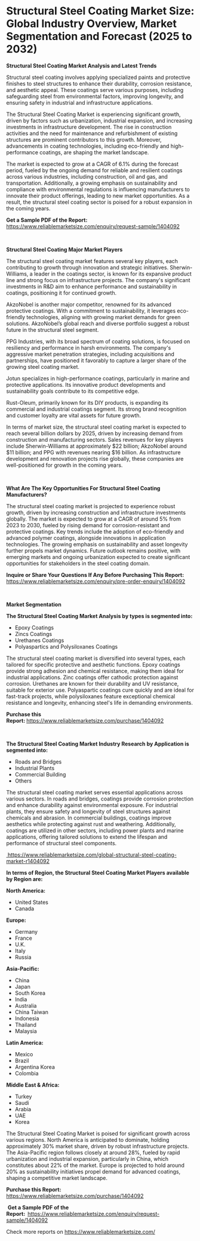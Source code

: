 <p><h1>Structural Steel Coating Market Size: Global Industry Overview, Market Segmentation and Forecast (2025 to 2032)</h1></p><p><strong>Structural Steel Coating Market Analysis and Latest Trends</strong></p>
<p><p>Structural steel coating involves applying specialized paints and protective finishes to steel structures to enhance their durability, corrosion resistance, and aesthetic appeal. These coatings serve various purposes, including safeguarding steel from environmental factors, improving longevity, and ensuring safety in industrial and infrastructure applications. </p><p>The Structural Steel Coating Market is experiencing significant growth, driven by factors such as urbanization, industrial expansion, and increasing investments in infrastructure development. The rise in construction activities and the need for maintenance and refurbishment of existing structures are prominent contributors to this growth. Moreover, advancements in coating technologies, including eco-friendly and high-performance coatings, are shaping the market landscape.</p><p>The market is expected to grow at a CAGR of 6.1% during the forecast period, fueled by the ongoing demand for reliable and resilient coatings across various industries, including construction, oil and gas, and transportation. Additionally, a growing emphasis on sustainability and compliance with environmental regulations is influencing manufacturers to innovate their product offerings, leading to new market opportunities. As a result, the structural steel coating sector is poised for a robust expansion in the coming years.</p></p>
<p><strong>Get a Sample PDF of the Report:&nbsp;</strong> <a href="https://www.reliablemarketsize.com/enquiry/request-sample/1404092?utm_campaign=3345&utm_medium=2&utm_source=Github&utm_content=ia&utm_term=28032025&utm_id=structural-steel-coating">https://www.reliablemarketsize.com/enquiry/request-sample/1404092</a></p>
<p>&nbsp;</p>
<p><strong>Structural Steel Coating Major Market Players</strong></p>
<p><p>The structural steel coating market features several key players, each contributing to growth through innovation and strategic initiatives. Sherwin-Williams, a leader in the coatings sector, is known for its expansive product line and strong focus on infrastructure projects. The company's significant investments in R&D aim to enhance performance and sustainability in coatings, positioning it for continued growth.</p><p>AkzoNobel is another major competitor, renowned for its advanced protective coatings. With a commitment to sustainability, it leverages eco-friendly technologies, aligning with growing market demands for green solutions. AkzoNobel’s global reach and diverse portfolio suggest a robust future in the structural steel segment.</p><p>PPG Industries, with its broad spectrum of coating solutions, is focused on resiliency and performance in harsh environments. The company's aggressive market penetration strategies, including acquisitions and partnerships, have positioned it favorably to capture a larger share of the growing steel coating market.</p><p>Jotun specializes in high-performance coatings, particularly in marine and protective applications. Its innovative product developments and sustainability goals contribute to its competitive edge.</p><p>Rust-Oleum, primarily known for its DIY products, is expanding its commercial and industrial coatings segment. Its strong brand recognition and customer loyalty are vital assets for future growth.</p><p>In terms of market size, the structural steel coating market is expected to reach several billion dollars by 2025, driven by increasing demand from construction and manufacturing sectors. Sales revenues for key players include Sherwin-Williams at approximately $22 billion; AkzoNobel around $11 billion; and PPG with revenues nearing $16 billion. As infrastructure development and renovation projects rise globally, these companies are well-positioned for growth in the coming years.</p></p>
<p>&nbsp;</p>
<p><strong>What Are The Key Opportunities For Structural Steel Coating Manufacturers?</strong></p>
<p><p>The structural steel coating market is projected to experience robust growth, driven by increasing construction and infrastructure investments globally. The market is expected to grow at a CAGR of around 5% from 2023 to 2030, fueled by rising demand for corrosion-resistant and protective coatings. Key trends include the adoption of eco-friendly and advanced polymer coatings, alongside innovations in application technologies. The growing emphasis on sustainability and asset longevity further propels market dynamics. Future outlook remains positive, with emerging markets and ongoing urbanization expected to create significant opportunities for stakeholders in the steel coating domain.</p></p>
<p><strong>Inquire or Share Your Questions If Any Before Purchasing This Report:</strong> <a href="https://www.reliablemarketsize.com/enquiry/pre-order-enquiry/1404092?utm_campaign=3345&utm_medium=2&utm_source=Github&utm_content=ia&utm_term=28032025&utm_id=structural-steel-coating">https://www.reliablemarketsize.com/enquiry/pre-order-enquiry/1404092</a></p>
<p>&nbsp;</p>
<p><strong>Market Segmentation</strong></p>
<p><strong>The Structural Steel Coating Market Analysis by types is segmented into:</strong></p>
<p><ul><li>Epoxy Coatings</li><li>Zincs Coatings</li><li>Urethanes Coatings</li><li>Polyaspartics and Polysiloxanes Coatings</li></ul></p>
<p><p>The structural steel coating market is diversified into several types, each tailored for specific protective and aesthetic functions. Epoxy coatings provide strong adhesion and chemical resistance, making them ideal for industrial applications. Zinc coatings offer cathodic protection against corrosion. Urethanes are known for their durability and UV resistance, suitable for exterior use. Polyaspartic coatings cure quickly and are ideal for fast-track projects, while polysiloxanes feature exceptional chemical resistance and longevity, enhancing steel's life in demanding environments.</p></p>
<p><strong>Purchase this Report:&nbsp;</strong><a href="https://www.reliablemarketsize.com/purchase/1404092?utm_campaign=3345&utm_medium=2&utm_source=Github&utm_content=ia&utm_term=28032025&utm_id=structural-steel-coating">https://www.reliablemarketsize.com/purchase/1404092</a></p>
<p>&nbsp;</p>
<p><strong>The Structural Steel Coating Market Industry Research by Application is segmented into:</strong></p>
<p><ul><li>Roads and Bridges</li><li>Industrial Plants</li><li>Commercial Building</li><li>Others</li></ul></p>
<p><p>The structural steel coating market serves essential applications across various sectors. In roads and bridges, coatings provide corrosion protection and enhance durability against environmental exposure. For industrial plants, they ensure safety and longevity of steel structures against chemicals and abrasion. In commercial buildings, coatings improve aesthetics while protecting against rust and weathering. Additionally, coatings are utilized in other sectors, including power plants and marine applications, offering tailored solutions to extend the lifespan and performance of structural steel components.</p></p>
<p><a href="https://www.reliablemarketsize.com/global-structural-steel-coating-market-r1404092?utm_campaign=3345&utm_medium=2&utm_source=Github&utm_content=ia&utm_term=28032025&utm_id=structural-steel-coating">&nbsp;https://www.reliablemarketsize.com/global-structural-steel-coating-market-r1404092</a></p>
<p><strong>In terms of Region, the Structural Steel Coating Market Players available by Region are:</strong></p>
<p>
    <p> <strong> North America: </strong>
        <ul>
            <li>United States</li>
            <li>Canada</li>
        </ul>
        </p> 
    <p> <strong> Europe: </strong>
        <ul>
            <li>Germany</li>
            <li>France</li>
            <li>U.K.</li>
            <li>Italy</li>
            <li>Russia</li>
        </ul>
        </p> 
    <p> <strong> Asia-Pacific: </strong>
        <ul>
            <li>China</li>
            <li>Japan</li>
            <li>South Korea</li>
            <li>India</li>
            <li>Australia</li>
            <li>China Taiwan</li>
            <li>Indonesia</li>
            <li>Thailand</li>
            <li>Malaysia</li>
        </ul>
        </p> 
    <p> <strong> Latin America: </strong>
        <ul>
            <li>Mexico</li>
            <li>Brazil</li>
            <li>Argentina Korea</li>
            <li>Colombia</li>
        </ul>
        </p> 
    <p> <strong> Middle East & Africa: </strong>
        <ul>
            <li>Turkey</li>
            <li>Saudi</li>
            <li>Arabia</li>
            <li>UAE</li>
            <li>Korea</li>
        </ul>
    </p>
    </p>
<p><p>The Structural Steel Coating Market is poised for significant growth across various regions. North America is anticipated to dominate, holding approximately 30% market share, driven by robust infrastructure projects. The Asia-Pacific region follows closely at around 28%, fueled by rapid urbanization and industrial expansion, particularly in China, which constitutes about 22% of the market. Europe is projected to hold around 20% as sustainability initiatives propel demand for advanced coatings, shaping a competitive market landscape.</p></p>
<p><strong>Purchase this Report: </strong><a href="https://www.reliablemarketsize.com/purchase/1404092?utm_campaign=3345&utm_medium=2&utm_source=Github&utm_content=ia&utm_term=28032025&utm_id=structural-steel-coating">https://www.reliablemarketsize.com/purchase/1404092</a></p>
<p>&nbsp;<strong>Get a Sample PDF of the Report:&nbsp;&nbsp;</strong><a href="https://www.reliablemarketsize.com/enquiry/request-sample/1404092?utm_campaign=3345&utm_medium=2&utm_source=Github&utm_content=ia&utm_term=28032025&utm_id=structural-steel-coating">https://www.reliablemarketsize.com/enquiry/request-sample/1404092</a></p>
<p><strong></strong></p>
<p>Check more reports on <a href="https://www.reliablemarketsize.com/?utm_campaign=3345&utm_medium=2&utm_source=Github&utm_content=ia&utm_term=28032025&utm_id=structural-steel-coating">https://www.reliablemarketsize.com/</a></p>